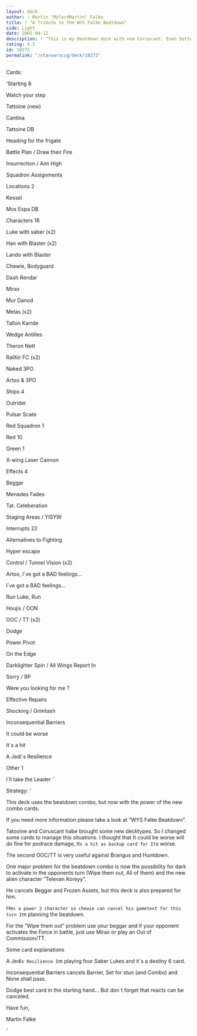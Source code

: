 ```yaml
---
layout: deck
author: ! Martin "MylordMartin" Falke
title: ! "A Tribute to the WYS Falke Beatdown"
side: Light
date: 2001-08-12
description: ! "This is my Beatdown deck with new Coruscant. Even better than Bastain`s."
rating: 4.5
id: 18272
permalink: "/starwarsccg/deck/18272"
---
```

Cards: 

'Starting 8

Watch your step


Tattoine (new)

Cantina

Tattoine DB

Heading for the frigate

Battle Plan / Draw their Fire

Insurrection / Aim High

Squadron Assignments


Locations 2

Kessel

Mos Espa DB


Characters 18

Luke with saber (x2)

Han with Blaster (x2)

Lando with Blaster

Chewie, Bodyguard

Dash Rendar

Mirax

Mur Danod

Melas (x2)

Tallon Karrde

Wedge Antilles

Theron Nett

Ralltiir FC (x2)

Naked 3PO

Artoo & 3PO


Ships 4

Outrider

Pulsar Scate

Red Squadron 1

Red 10


Green 1

X-wing Laser Cannon


Effects 4

Beggar

Menades Fades

Tat. Celeberation

Staging Areas / YISYW


Interrupts 22

Alternatives to Fighting

Hyper escape

Control / Tunnel Vision (x2)

Artoo, I`ve got a BAD feelings...

I`ve got a BAD feelings...

Run Luke, Run

Houjix / OON

OOC / TT (x2)

Dodge

Power Pivot

On the Edge

Darklighter Spin / All Wings Report In

Sorry / BP

Were you looking for me ?

Effective Repairs

Shocking / Grimtash

Inconsequential Barriers

It could be worse

It`s a hit

A Jedi`s Resilience


Other 1

I`ll take the Leader '

Strategy: '

This deck uses the beatdown combo, but now with the power of the new combo cards.


If you need more information please take a look at ”WYS Falke Beatdown”.


Tatooine and Coruscant habe brought some new decktypes. So I changed some cards to manage this situations. I thought that It could be worse will do fine for podrace damage, It`s a hit as backup card for It`s worse.

The second OOC/TT is very useful against Brangus and Huntdown.


One major problem for the beatdown combo is now the possibility for dark to activate in the opponents turn (Wipe them out, All of them) and the new alien character ”Televan Koreyy”.

He cancels Beggar and Frozen Assets, but this deck is also prepared for him.

He`s a power 2 character so chewie can cancel his gametext for this turn I`m planning the beatdown.

For the ”Wipe them out” problem use your beggar and if your opponent activates the Force in battle, just use Mirax or play an Out of Commission/TT.


Some card explanations

A Jedi`s Resilience I`m playing four Saber Lukes and it`s a destiny 6 card.


Inconsequential Barriers cancels Barrier, Set for stun (and Combo) and None shall pass.


Dodge best card in the starting hand... But don`t forget that reacts can be canceled.



Have fun,


Martin Falke

'
